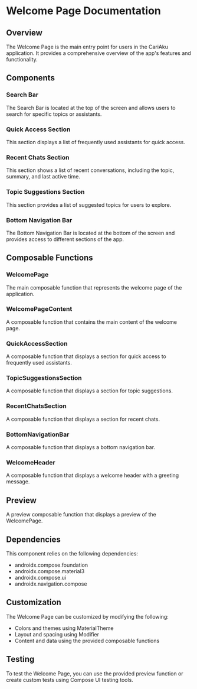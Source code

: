 # Welcome Page Documentation

## Overview

The Welcome Page is the main entry point for users in the CariAku application. It provides a comprehensive overview of the app's features and functionality.

## Components

### Search Bar

The Search Bar is located at the top of the screen and allows users to search for specific topics or assistants.

### Quick Access Section

This section displays a list of frequently used assistants for quick access.

### Recent Chats Section

This section shows a list of recent conversations, including the topic, summary, and last active time.

### Topic Suggestions Section

This section provides a list of suggested topics for users to explore.

### Bottom Navigation Bar

The Bottom Navigation Bar is located at the bottom of the screen and provides access to different sections of the app.

## Composable Functions

### WelcomePage

The main composable function that represents the welcome page of the application.

### WelcomePageContent

A composable function that contains the main content of the welcome page.

### QuickAccessSection

A composable function that displays a section for quick access to frequently used assistants.

### TopicSuggestionsSection

A composable function that displays a section for topic suggestions.

### RecentChatsSection

A composable function that displays a section for recent chats.

### BottomNavigationBar

A composable function that displays a bottom navigation bar.

### WelcomeHeader

A composable function that displays a welcome header with a greeting message.

## Preview

A preview composable function that displays a preview of the WelcomePage.

## Dependencies

This component relies on the following dependencies:

- androidx.compose.foundation
- androidx.compose.material3
- androidx.compose.ui
- androidx.navigation.compose

## Customization

The Welcome Page can be customized by modifying the following:

- Colors and themes using MaterialTheme
- Layout and spacing using Modifier
- Content and data using the provided composable functions

## Testing

To test the Welcome Page, you can use the provided preview function or create custom tests using Compose UI testing tools.
</output>